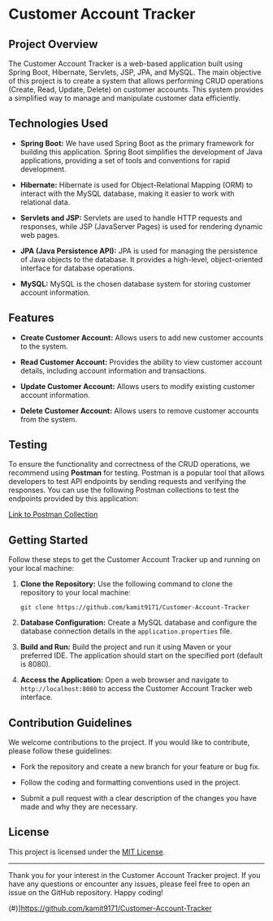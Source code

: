 # Customer Account Tracker

## Project Overview

The Customer Account Tracker is a web-based application built using Spring Boot, Hibernate, Servlets, JSP, JPA, and MySQL. The main objective of this project is to create a system that allows performing CRUD operations (Create, Read, Update, Delete) on customer accounts. This system provides a simplified way to manage and manipulate customer data efficiently.

## Technologies Used

- **Spring Boot:** We have used Spring Boot as the primary framework for building this application. Spring Boot simplifies the development of Java applications, providing a set of tools and conventions for rapid development.

- **Hibernate:** Hibernate is used for Object-Relational Mapping (ORM) to interact with the MySQL database, making it easier to work with relational data.

- **Servlets and JSP:** Servlets are used to handle HTTP requests and responses, while JSP (JavaServer Pages) is used for rendering dynamic web pages.

- **JPA (Java Persistence API):** JPA is used for managing the persistence of Java objects to the database. It provides a high-level, object-oriented interface for database operations.

- **MySQL:** MySQL is the chosen database system for storing customer account information.

## Features

- **Create Customer Account:** Allows users to add new customer accounts to the system.

- **Read Customer Account:** Provides the ability to view customer account details, including account information and transactions.

- **Update Customer Account:** Allows users to modify existing customer account information.

- **Delete Customer Account:** Allows users to remove customer accounts from the system.

## Testing

To ensure the functionality and correctness of the CRUD operations, we recommend using **Postman** for testing. Postman is a popular tool that allows developers to test API endpoints by sending requests and verifying the responses. You can use the following Postman collections to test the endpoints provided by this application:

[Link to Postman Collection](#) 

## Getting Started

Follow these steps to get the Customer Account Tracker up and running on your local machine:

1. **Clone the Repository:** Use the following command to clone the repository to your local machine:
   ```
   git clone https://github.com/kamit9171/Customer-Account-Tracker
   ```

2. **Database Configuration:** Create a MySQL database and configure the database connection details in the `application.properties` file.

3. **Build and Run:** Build the project and run it using Maven or your preferred IDE. The application should start on the specified port (default is 8080).

4. **Access the Application:** Open a web browser and navigate to `http://localhost:8080` to access the Customer Account Tracker web interface.

## Contribution Guidelines

We welcome contributions to the project. If you would like to contribute, please follow these guidelines:

- Fork the repository and create a new branch for your feature or bug fix.

- Follow the coding and formatting conventions used in the project.

- Submit a pull request with a clear description of the changes you have made and why they are necessary.

## License

This project is licensed under the [MIT License](LICENSE).

---

Thank you for your interest in the Customer Account Tracker project. If you have any questions or encounter any issues, please feel free to open an issue on the GitHub repository. Happy coding!

(#)]https://github.com/kamit9171/Customer-Account-Tracker 
